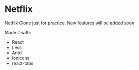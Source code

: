 # Netflix
Netflix Clone just for practice. New features will be added soon

Made it with:
- React
- Less
- Antd
- Ionicons
- react-tabs
